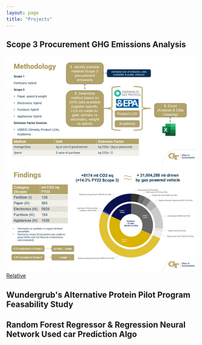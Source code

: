 ```yaml
---
layout: page
title: "Projects"
---
```

## Scope 3 Procurement GHG Emissions Analysis
![Relative](method_ghg.jpg)
![Relative](ghg_wheel.jpg)
[Relative](Final_Pres_fellowship_Riley.pdf)
## Wundergrub's Alternative Protein Pilot Program Feasability Study
## Random Forest Regressor & Regression Neural Network Used car Prediction Algo

